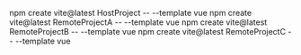 npm create vite@latest HostProject -- --template vue
npm create vite@latest RemoteProjectA -- --template vue
npm create vite@latest RemoteProjectB -- --template vue
npm create vite@latest RemoteProjectC -- --template vue
